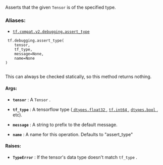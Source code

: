 Asserts that the given  `Tensor`  is of the specified type.



### Aliases:

- [ `tf.compat.v2.debugging.assert_type` ](/api_docs/python/tf/debugging/assert_type)



```
 tf.debugging.assert_type(
    tensor,
    tf_type,
    message=None,
    name=None
)
 
```

This can always be checked statically, so this method returns nothing.



#### Args:

- **`tensor`** : A  `Tensor` .

- **`tf_type`** : A tensorflow type ([ `dtypes.float32` ](https://tensorflow.google.cn/api_docs/python/tf/dtypes#float32), [ `tf.int64` ](https://tensorflow.google.cn/api_docs/python/tf#int64), [ `dtypes.bool` ](https://tensorflow.google.cn/api_docs/python/tf/dtypes#bool),
etc).

- **`message`** : A string to prefix to the default message.

- **`name`** :  A name for this operation. Defaults to "assert_type"



#### Raises:

- **`TypeError`** : If the tensor's data type doesn't match  `tf_type` .

